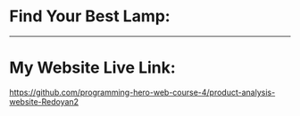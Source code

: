 Find Your Best Lamp: <a name="TOP"></a>
===================

- - - - 
# My Website Live Link:  #

   https://github.com/programming-hero-web-course-4/product-analysis-website-Redoyan2

   